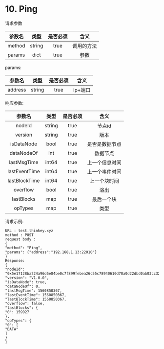# 10. Ping

请求参数
           
| 参数名 | 类型 | 是否必须| 含义 |
| :------:| :------: | :------: | :------: |
| method | string | true | 调用的方法 |
| params | dict | true | 参数 |
  
params:
           
| 参数名 | 类型 | 是否必须| 含义 |
| :------:| :------: | :------: | :------: |
| address | string | true | ip+端口 |

响应参数:
           
| 参数名 | 类型 | 是否必须| 含义 |
| :------:| :------: | :------: | :------: |
| nodeId | string | true | 节点id |
| version | string | true | 版本 |
| isDataNode | bool | true | 是否是数据节点 |
| dataNodeOf | int | true | 数据节点 |
| lastMsgTime | int64 | true | 上一个信息时间 |
| lastEventTime | int64 | true | 上一个事件时间 |
| lastBlockTime | int64 | true | 上一个块时间 |
| overflow | bool | true | 溢出 |
| lastBlocks |map | true | 最后一个块 |
| opTypes | map | true | 类型 |


请求示例:
```
URL : test.thinkey.xyz
method : POST
request body :
{
"method": "Ping",
"params": {"address":"192.168.1.13:22010"}
}
Response:
{
"nodeId": "0x5e17128ba224a96d6e84be0c7f899febea26c55c78940610d78a0d22dbd0ab03cc3233491de0b5eb770dbf850b509bd191723df4fc40520bcbab565d46543d6e",
"version": "V1.0.0",
"isDataNode": true,
"dataNodeOf": 0,
"lastMsgTime": 1560850367,
"lastEventTime": 1560850367,
"lastBlockTime": 1560850367,
"overflow": false,
"lastBlocks": {
"0": 159927
},
"opTypes": {
"0": [
"DATA"
]
}
}
```